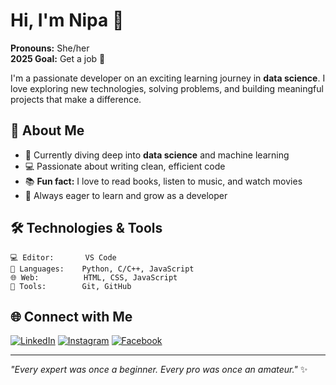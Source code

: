 # Hi, I'm Nipa 👋

**Pronouns:** She/her  
**2025 Goal:** Get a job 🎯

I'm a passionate developer on an exciting learning journey in **data science**. I love exploring new technologies, solving problems, and building meaningful projects that make a difference.

## 🚀 About Me

- 🌱 Currently diving deep into **data science** and machine learning
- 💻 Passionate about writing clean, efficient code
- 📚 **Fun fact:** I love to read books, listen to music, and watch movies
- 🎯 Always eager to learn and grow as a developer

## 🛠️ Technologies & Tools

```
💻 Editor:       VS Code
🐍 Languages:    Python, C/C++, JavaScript
🌐 Web:          HTML, CSS, JavaScript
🔧 Tools:        Git, GitHub
```

## 🌐 Connect with Me

[![LinkedIn](https://img.shields.io/badge/LinkedIn-0077B5?style=flat&logo=linkedin&logoColor=white)](https://www.linkedin.com/in/nipa-das-gupta)
[![Instagram](https://img.shields.io/badge/Instagram-E4405F?style=flat&logo=instagram&logoColor=white)](https://www.instagram.com/shejustgoogles)
[![Facebook](https://img.shields.io/badge/Facebook-1877F2?style=flat&logo=facebook&logoColor=white)](https://web.facebook.com/zerobugsfound)

---

*"Every expert was once a beginner. Every pro was once an amateur."* ✨
